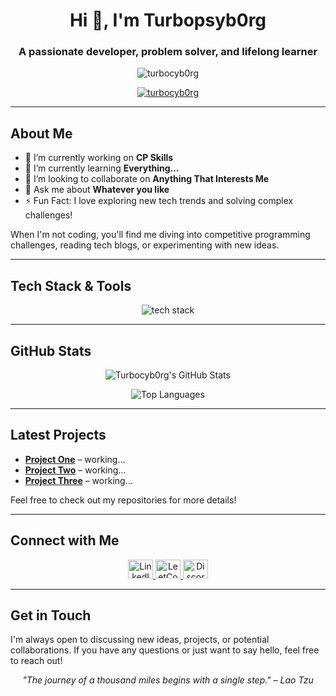 <h1 align="center">Hi 👋, I'm Turbopsyb0rg</h1>
<h3 align="center">A passionate developer, problem solver, and lifelong learner</h3>

<p align="center">
  <img src="https://komarev.com/ghpvc/?username=turbocyb0rg&label=Profile%20views&color=0e75b6&style=flat" alt="turbocyb0rg" />
</p>

<p align="center">
  <a href="https://github.com/ryo-ma/github-profile-trophy">
    <img src="https://github-profile-trophy.vercel.app/?username=turbocyb0rg" alt="turbocyb0rg" />
  </a>
</p>

---

## About Me

- 🔭 I’m currently working on **CP Skills**
- 🌱 I’m currently learning **Everything...**
- 👯 I’m looking to collaborate on **Anything That Interests Me**
- 💬 Ask me about **Whatever you like**
- ⚡ Fun Fact: I love exploring new tech trends and solving complex challenges!

When I'm not coding, you'll find me diving into competitive programming challenges, reading tech blogs, or experimenting with new ideas.

---

## Tech Stack & Tools

<p align="center">
  <!-- Customize the icons-->
  <img src="https://skillicons.dev/icons?i=cpp,python,java,js,html,css" alt="tech stack" />
</p>

---

## GitHub Stats

<p align="center">
  <img src="https://github-readme-stats.vercel.app/api?username=turbocyb0rg&show_icons=true&theme=radical" alt="Turbocyb0rg's GitHub Stats" />
</p>
<p align="center">
  <img src="https://github-readme-stats.vercel.app/api/top-langs/?username=turbocyb0rg&layout=compact&theme=radical" alt="Top Languages" />
</p>

---

## Latest Projects

- **[Project One](#)** – working...
- **[Project Two](#)** – working...
- **[Project Three](#)** – working...

Feel free to check out my repositories for more details!

---

## Connect with Me

<p align="center">
  <a href="https://linkedin.com/in/turbo-cyborg-978b3025b" target="_blank">
    <img src="https://raw.githubusercontent.com/rahuldkjain/github-profile-readme-generator/master/src/images/icons/Social/linked-in-alt.svg" alt="LinkedIn" height="30" width="40" />
  </a>
  <a href="https://www.leetcode.com/my_oasis" target="_blank">
    <img src="https://raw.githubusercontent.com/rahuldkjain/github-profile-readme-generator/master/src/images/icons/Social/leet-code.svg" alt="LeetCode" height="30" width="40" />
  </a>
  <a href="https://discord.gg/520079621497159696" target="_blank">
    <img src="https://raw.githubusercontent.com/rahuldkjain/github-profile-readme-generator/master/src/images/icons/Social/discord.svg" alt="Discord" height="30" width="40" />
  </a>
</p>

---

## Get in Touch

I'm always open to discussing new ideas, projects, or potential collaborations. If you have any questions or just want to say hello, feel free to reach out!

<p align="center">
  <i>"The journey of a thousand miles begins with a single step." – Lao Tzu</i>
</p>
